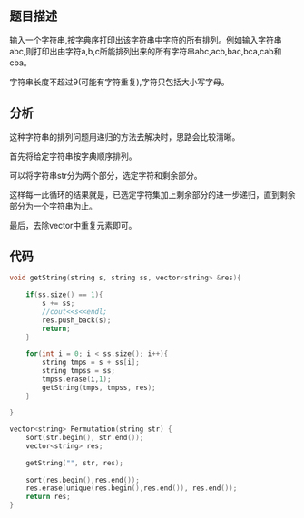 ## 题目描述

输入一个字符串,按字典序打印出该字符串中字符的所有排列。例如输入字符串abc,则打印出由字符a,b,c所能排列出来的所有字符串abc,acb,bac,bca,cab和cba。

字符串长度不超过9(可能有字符重复),字符只包括大小写字母。



## 分析

这种字符串的排列问题用递归的方法去解决时，思路会比较清晰。

首先将给定字符串按字典顺序排列。

可以将字符串str分为两个部分，选定字符和剩余部分。

这样每一此循环的结果就是，已选定字符集加上剩余部分的进一步递归，直到剩余部分为一个字符串为止。

最后，去除vector中重复元素即可。



## 代码

```c++
void getString(string s, string ss, vector<string> &res){
    
    if(ss.size() == 1){
        s += ss;
        //cout<<s<<endl;
        res.push_back(s);
        return;
    }
    
    for(int i = 0; i < ss.size(); i++){
        string tmps = s + ss[i];
        string tmpss = ss;
        tmpss.erase(i,1);
        getString(tmps, tmpss, res);
    }
    
}

vector<string> Permutation(string str) {
    sort(str.begin(), str.end());
    vector<string> res;
    
    getString("", str, res);
    
    sort(res.begin(),res.end());
    res.erase(unique(res.begin(),res.end()), res.end());
    return res;
}
```

